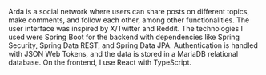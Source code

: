 Arda is a social network where users can share posts on different topics, make comments, and follow each other, among other functionalities. The user interface was inspired by X/Twitter and Reddit.
The technologies I used were Spring Boot for the backend with dependencies like Spring Security, Spring Data REST, and Spring Data JPA. 
Authentication is handled with JSON Web Tokens, and the data is stored in a MariaDB relational database. On the frontend, I use React with TypeScript.

 

